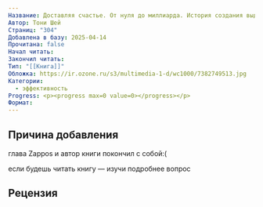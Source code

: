 ```yaml
---
Название: Доставляя счастье. От нуля до миллиарда. История создания выдающейся компании из первых рук
Автор: Тони Шей
Страниц: "304"
Добавлена в базу: 2025-04-14
Прочитана: false
Начал читать: 
Закончил читать: 
Тип: "[[Книга]]"
Обложка: https://ir.ozone.ru/s3/multimedia-1-d/wc1000/7382749513.jpg
Категории:
  - эффективность
Progress: <p><progress max=0 value=0></progress></p>
Формат:
---
```

## Причина добавления

глава Zappos и автор книги покончил с собой:(

если будешь читать книгу — изучи подробнее вопрос

## Рецензия
